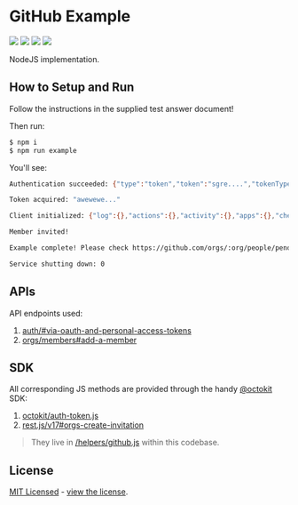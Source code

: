 # GitHub Example

[![](https://img.shields.io/badge/Node.js-13.8.0-yellowgreen.svg)](https://nodejs.org/en/) [![](https://img.shields.io/badge/LICENSE-MIT-red.svg)](./LICENSE) [![](https://img.shields.io/badge/octokit-rest.js-black.svg)](https://octokit.github.io/rest.js/v17/) [![](https://img.shields.io/badge/octokit-authApp.js-black.svg)](https://github.com/octokit/auth-app.js)

NodeJS implementation.

## How to Setup and Run

Follow the instructions in the supplied test answer document! 

Then run:

```Bash
$ npm i
$ npm run example
```

You'll see:

```Bash
Authentication succeeded: {"type":"token","token":"sgre....","tokenType":"oauth"}

Token acquired: "awewewe..."

Client initialized: {"log":{},"actions":{},"activity":{},"apps":{},"checks":{},"codesOfConduct":{},"emojis":{},"gists":{},"git":{},"gitignore":{},"interactions":{},"issues":{},"licenses":{},"markdown":{},"meta":{},"migrations":{},"orgs":{},"projects":{},"pulls":{},"rateLimit":{},"reactions":{},"repos":{},"search":{},"teams":{},"users":{}}!

Member invited!

Example complete! Please check https://github.com/orgs/:org/people/pending_invitations

Service shutting down: 0
```

## APIs

API endpoints used:

1. [auth/#via-oauth-and-personal-access-tokens](https://developer.github.com/v3/auth/#via-oauth-and-personal-access-tokens)
1. [orgs/members#add-a-member](https://developer.github.com/v3/orgs/members/#add-a-member)

## SDK

All corresponding JS methods are provided through the handy [@octokit](https://github.com/octokit/rest.js) SDK:

1. [octokit/auth-token.js](https://github.com/octokit/auth-token.js)
1. [rest.js/v17#orgs-create-invitation](https://octokit.github.io/rest.js/v17#orgs-create-invitation)

> They live in [/helpers/github.js](/helpers/github.js) within this codebase.

## License

[MIT Licensed](https://opensource.org/licenses/MIT) - [view the license](LICENSE.md).
